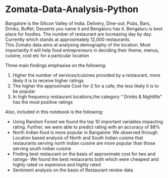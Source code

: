 # Zomata-Data-Analysis-Python

Bangalore is the Silicon Valley of India.	Delivery, Dine-out, Pubs, Bars, Drinks, Buffet, Desserts you name it and Bengaluru has it. Bengaluru is best place for foodies. The number of restaurant are increasing day by day. Currently which stands at approximately 12,000 restaurants.  
This Zomato data aims at analysing demography of the location. Most importantly it will help food entrepreneurs in deciding their theme, menus, cuisine, cost etc for a particular location

Three main findings emphasise on the following:
1. Higher the number of services/cuisines provided by a restaurant, more likely it is to receive higher ratings
2. The higher the approximate Cost-for-2 for a cafe, the less likely it is to be popular
3. In high frequency restaurant locations,the category  “ Drinks & Nightlife” has the most positive ratings

Also, included in this notebook is the following:
- Using Random Forest we found the top 10 important variables impacting rating. Further, we were able to predict rating with an accuracy of 88%
- North Indian food is more popular in Bangalore: We observed through Location based analysis of North and South Indian cuisine that restaurants serving north indian cuisine are more popular than those serving south indian cuisine
- Finding best restaurant on the basis of approximate cost for two and ratings- We found the best restaurants both which were cheapest and highly rated vs expensive and highly rated
- Sentiment analysis on the basis of Restaurant review data

